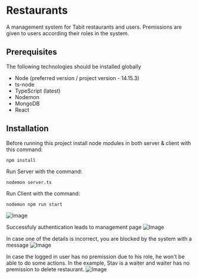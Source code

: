 # Restaurants

A management system for Tabit restaurants and users. Premissions are given to users according their roles in the system.


## Prerequisites
The following technologies should be installed globally
* Node (preferred version / project version - 14.15.3)
* ts-node
* TypeScript (latest)
* Nodemon 
* MongoDB
* React


## Installation

Before running this project install node modules in both server & client with this command:

```
npm install
```

Run Server with the command:

```
nodemon server.ts
```

Run Client with the command:

```
nodemon npm run start
```

![Image](https://res.cloudinary.com/dtwqtpteb/image/upload/v1667695518/n078fgb8z510xheyyc8u.png
)

Successfuly authentication leads to management page
![Image](https://res.cloudinary.com/dtwqtpteb/image/upload/v1667695271/hkc55texov6ft5czwny8.png
)

In case one of the details is incorrect, you are blocked by the system with a message
![Image](https://res.cloudinary.com/dtwqtpteb/image/upload/v1667694795/ujxgtteqbksjxfdaduk8.png
)

In case the logged in user has no premission due to his role, he won't be able to do some actions. In the example, Stav is a waiter and waiter has no premission to delete restaurant.
![Image](https://res.cloudinary.com/dtwqtpteb/image/upload/v1667694795/j3ndjif1g7osve8nxypb.png
)



